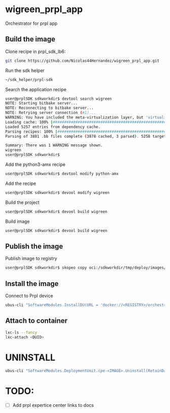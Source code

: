 # wigreen_prpl_app
Orchestrator for prpl app

## Build the image
Clone recipe in prpl_sdk_lb6:
```bash
git clone https://github.com/Nicolas44Hernandez/wigreen_prpl_app.git
```

Run the sdk helper 
```bash
~/sdk_helper/prpl-sdk
```

Search the application recipe
```bash
user@prplSDK sdkworkdir$ devtool search wigreen
NOTE: Starting bitbake server...
NOTE: Reconnecting to bitbake server...
NOTE: Retrying server connection (#1)...
WARNING: You have included the meta-virtualization layer, but 'virtualization' has not been enabled in your DISTRO_FEATURES. Some bbappend files may not take effect. See the meta-virtualization README for details on enabling virtualization support.
Loading cache: 100% |########################################################################################################################################################################| Time: 0:00:02
Loaded 5257 entries from dependency cache.
Parsing recipes: 100% |######################################################################################################################################################################| Time: 0:00:01
Parsing of 3881 .bb files complete (3878 cached, 3 parsed). 5258 targets, 384 skipped, 0 masked, 0 errors.

Summary: There was 1 WARNING message shown.
wigreen 
user@prplSDK sdkworkdir$
```

Add the python3-amx recipe
```bash
user@prplSDK sdkworkdir$ devtool modify python-amx
``` 

Add the recipe
```bash
user@prplSDK sdkworkdir$ devool modify wigreen
``` 

Build the project 
```bash
user@prplSDK sdkworkdir$ devool build wigreen
``` 

Build image 
```bash
user@prplSDK sdkworkdir$ devool build wigreen
``` 

## Publish the image

Publish image to registry
```bash
user@prplSDK sdkworkdir$ skopeo copy oci:/sdkworkdir/tmp/deploy/images/container-cortexa53/image-lcm-container-minimal-container-cortexa53.rootfs-oci docker://<REGISTRY>/orchestrator --dest-creds=<USER>:<PASSORD>

``` 

## Install the image
Connect to Prpl device

```bash
ubus-cli "SoftwareModules.InstallDU(URL = 'docker://<REGISTRY>/orchestrator', Username = <USER> , Password = <PASSWORD>, ExecutionEnvRef = 'generic', UUID = 'aade1eee-8ee1-5690-887f-b41aab7ca15e')"

``` 

## Attach to container
```bash
lxc-ls --fancy
lxc-attach <DUID>
```

# UNINSTALL 
```bash
ubus-cli "SoftwareModules.DeploymentUnit.cpe-<IMAGE>.Uninstall(RetainData = "No")"
```


# TODO:
- [ ] Add prpl expertice center links to docs